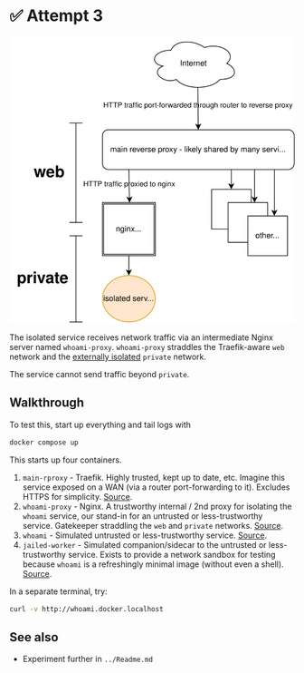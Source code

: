 # ✅ Attempt 3

![network traffic diagram](diagram.svg)

The isolated service receives network traffic via an intermediate Nginx server named `whoami-proxy`.
`whoami-proxy` straddles the Traefik-aware `web` network and the [externally isolated](https://docs.docker.com/reference/compose-file/networks/#internal) `private` network.

The service cannot send traffic beyond `private`.

## Walkthrough

To test this, start up everything and tail logs with

```bash
docker compose up
```

This starts up four containers.

1. `main-rproxy` - Traefik. Highly trusted, kept up to date, etc. Imagine this service exposed on a WAN (via a router port-forwarding to it). Excludes HTTPS for simplicity. [Source](https://github.com/traefik/traefik/).
1. `whoami-proxy` - Nginx. A trustworthy internal / 2nd proxy for isolating the `whoami` service, our stand-in for an untrusted or less-trustworthy service. Gatekeeper straddling the `web` and `private` networks. [Source](https://github.com/nginxinc/docker-nginx).
1. `whoami` - Simulated untrusted or less-trustworthy service. [Source](https://github.com/traefik/whoami).
1. `jailed-worker` - Simulated companion/sidecar to the untrusted or less-trustworthy service. Exists to provide a network sandbox for testing because `whoami` is a refreshingly minimal image (without even a shell). [Source](https://github.com/nicolaka/netshoot).

In a separate terminal, try:

```bash
curl -v http://whoami.docker.localhost
```

## See also

* Experiment further in `../Readme.md`
